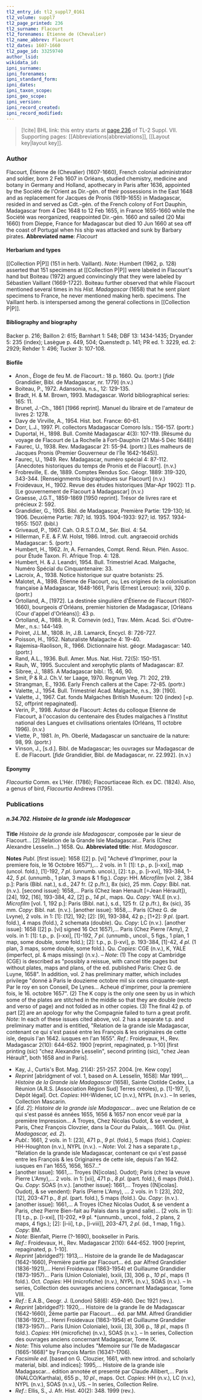 ```yaml
---
tl2_entry_id: tl2_suppl7_0161
tl2_volume: suppl7
tl2_page_printed: 236
tl2_surname: Flacourt
tl2_forenames: Étienne de (Chevalier)
tl2_name_abbrev: Flacourt
tl2_dates: 1607-1660
tl2_page_id: 33259740
author_lsid: 
wikidata_id: 
ipni_surname: 
ipni_forenames: 
ipni_standard_form: 
ipni_dates: 
ipni_taxon_scope: 
ipni_geo_scope: 
ipni_version: 
ipni_record_created: 
ipni_record_modified:
---
```



> [!cite] BHL link: this entry starts at [page 236](https://www.biodiversitylibrary.org/page/33259740) of TL-2 Suppl. VII.
> Supporting pages: [[Abbreviations|abbreviations]], [[Layout key|layout key]].

### Author

Flacourt, Étienne de (Chevalier) (1607-1660), French colonial administrator and soldier, born 2 Feb 1607 in Orléans, studied chemistry, medicine and botany in Germany and Holland, apothecary in Paris after 1636, appointed by the Société de l'Orient as Dir.-gén. of their possessions in the East 1648 and as replacement for Jacques de Pronis (1619-1655) in Madagascar, resided in and served as Cdt.-gén. of the French colony of Fort Dauphin, Madagascar from 4 Dec 1648 to 12 Feb 1655, in France 1655-1660 while the Société was reorganized, reappointed Dir.-gén. 1660 and sailed (20 Mai 1660) from Dieppe, France for Madagascar but died 10 Jun 1660 at sea off the coast of Portugal when his ship was attacked and sunk by Barbary pirates. 
**Abbreviated name**: *Flacourt*

#### Herbarium and types

[[Collection P|P]] (151 in herb. Vaillant). *Note*: Humbert (1962, p. 128) asserted that 151 specimens at [[Collection P|P]] were labeled in Flacourt's hand but Boiteau (1972) argued convincingly that they were labeled by Sébastien Vaillant (1669-1722). Boiteau further observed that while Flacourt mentioned several times in his *Hist. Madagascar* (1658) that he sent plant specimens to France, he never mentioned making herb. specimens. The Vaillant herb. is interspersed among the general collections in [[Collection P|P]].

#### Bibliography and biography

Backer p. 216; Baillon 2: 615; Barnhart 1: 548; DBF 13: 1434-1435; Dryander 5: 235 (index); Lasègue p. 449, 504; Quenstedt p. 141; PR ed. 1: 3229, ed. 2: 2929; Rehder 1: 496; Tucker 3: 107-108.

#### Biofile

- Anon., Éloge de feu M. de Flacourt.: 18 p. 1660. Qu. (portr.) \[*fide* Grandidier, Bibl. de Madagascar, nr. 1779\] (n.v.)
- Boiteau, P., 1972. Adansonia, n.s., 12: 129-135.
- Bradt, H. & M. Brown, 1993. Madagascar. World bibliographical series: 165: 11.
- Brunet, J.-Ch., 1861 \[1966 reprint\]. Manuel du libraire et de l'amateur de livres 2: 1278.
- Davy de Virville, A., 1954. Hist. bot. France: 60-61.
- Dorr, L.J., 1997. Pl. collectors Madagascar Comoro Isls.: 156-157. (portr.)
- Duportal, H., 1898. Bull. Comité Madagascar 4(3): 107-119. \[Résumé du voyage de Flacourt de La Rochelle à Fort-Dauphin (21 Mai-5 Déc 1648)\]
- Faurec, U., 1938. Rev. Madagascar 21: 55-94. (portr.) \[Les malheurs de Jacques Pronis (Premier Gouverneur de l'Île 1642-1645)\].
- Faurec, U., 1949. Rev. Madagascar, numéro spécial 4: 87-112. \[Anecdotes historiques du temps de Pronis et de Flacourt\]. (n.v.)
- Frobreville, E. de, 1889. Comptes Rendus Soc. Géogr. 1889: 319-320, 343-344. \[Renseignments biographiques sur Flacourt\] (n.v.)
- Froidevaux, H., 1902. Revue des études historiques \[Mar-Apr 1902\]: 11 p. \[Le gouvernement de Flacourt à Madagascar\] (n.v.)
- Graesse, J.G.T., 1859-1869 \[1950 reprint\]. Trésor de livres rare et précieux 2: 592.
- Grandidier, G., 1905. Bibl. de Madagascar, Première Partie: 129-130; Id. 1906. Deuxième Partie: 787; Id. 1935. 1904-1933: 927; Id. 1957. 1934-1955: 1507. (bibl.)
- Griveaud, P., 1967. Cah. O.R.S.T.O.M., Sér. Biol. 4: 54.
- Hillerman, F.E. & F.W. Holst, 1986. Introd. cult. angraecoid orchids Madagascar: 5. (portr.)
- Humbert, H., 1962. *In*, A. Fernandes, Compt. Rend. Réun. Plén. Assoc. pour Étude Taxon. Fl. Afrique Trop. 4: 128.
- Humbert, H. & J. Leandri, 1954. Bull. Trimestriel Acad. Malgache, Numéro Spécial du Cinquantenaire: 33.
- Lacroix, A., 1938. Notice historique sur quatre botanists: 25.
- Malotet, A., 1898. Étienne de Flacourt, ou, Les origines de la colonisation française à Madagascar, 1648-1661, Paris (Ernest Leroux): xviii, 320 p. (portr.)
- Ortolland, A., \[1972\]. La destinée singulière d'Étienne de Flacourt (1607-1660), bourgeois d'Orléans, premier historien de Madagascar, \[Orléans (Cour d'appel d'Orléans)\]: 43 p.
- Ortolland, A., 1988. *In*, R. Cornevin (ed.), Trav. Mém. Acad. Sci. d'Outre-Mer., n.s.: 144-149.
- Poiret, J.L.M., 1808. *In*, J.B. Lamarck, Encycl. 8: 726-727.
- Poisson, H., 1952. Naturaliste Malagache 4: 19-40.
- Rajemisa-Raolison, R., 1966. Dictionnaire hist. géogr. Madagascar: 140. (portr.)
- Rand, A.L., 1936. Bull. Amer. Mus. Nat. Hist. 72(5): 150-151.
- Rauh, W., 1995. Succulent and xerophytic plants of Madagascar: 87.
- Sibree, J., 1885. A Madagascar bibl.: 15, 46, 90.
- Smit, P & R.J. Ch.V. ter Laage, 1970. Regnum Veg. 71: 202, 219.
- Strangman, E., 1936. Early French callers at the Cape: 72-85. (portr.)
- Valette, J., 1954. Bull. Trimestriel Acad. Malgache, n.s., 39: \[190\].
- Valette, J., 1967. Cat. fonds Malgaches British Muséum: 120 (index) \[=p. 52, offprint repaginated\].
- Verin, P., 1998. Autour de Flacourt: Actes du colloque Etienne de Flacourt, à l'occasion du centenaire des Études malgaches à l'Institut national des Langues et civilisations orientales (Orléans, 11 octobre 1996). (n.v.)
- Viette, P., 1981. *In*, Ph. Oberlé, Madagascar un sanctuaire de la nature: 98, 99. (portr.)
- Vinson, J., \[s.d.\]. Bibl. de Madagascar; les ouvrages sur Madagascar de E. de Flacourt. \[*fide* Grandidier, Bibl. de Madagascar, nr. 22.992\]. (n.v.)

#### Eponymy

*Flacourtia* Comm. ex L'Hér. (1786); Flacourtiaceae Rich. ex DC. (1824). Also, a genus of bird, *Flacourtia* Andrews (1795).

### Publications

##### n.34.702. Histoire de la grande isle Madagascar

**Title**
*Histoire de la grande isle Madagascar*, composée par le sieur de Flacourt... \[2\] Relation de la Grande Isle Madagascar... Paris (Chez Alexandre Lesselin...) 1658. Qu.
**Abbreviated title**: *Hist. Madagascar*.

**Notes**
*Publ*. \[first issue\]: 1658 (\[2\] p. \[vi\] "Achevé d'Imprimer, pour la premiere fois, le 16 Octobre 1657"),... 2 vols. in 1: \[1\]: t.p., p. \[i-xxi\], map (uncol. fold.), \[1\]-192, *7 pl*. (unnumb. uncol.), \[2\]: t.p., p. \[i-xvi\], 193-384, 1-42, *5 pl*. (unnumb., 1 plan, 3 maps & 1 fig.). *Copy*: HH. *Microfilm* \[vol. 2, 384 p.\]: Paris (Bibl. nat.), s.d., 247 fr. (2 p./fr.), 8x (sic), 25 mm.
*Copy*: Bibl. nat. (n.v.).
\[second issue\]: 1658,... Paris (Chez Iean Henault \[=Jean Hérault\]), \[24\], 192, \[16\], 193-384, 42, \[2\] p., *14 pl*., maps. Qu. *Copy*: YALE (n.v.). *Microfilm* \[vol. 1, 192 p.\]: Paris (Bibl. nat.), s.d., 125 fr. (2 p./fr.), 8x (sic), 35 mm. *Copy*: Bibl. nat. (n.v.).
\[another issue\]: 1658,... Paris (Chez G. de Lvyne), 2 vols. in 1: \[1\]: \[12\], 192; \[2\]: \[9\], 193-384, 42 p.; \[1+2\]: *9 pl*. (part. fold.), 4 maps (fold.), 2 schemata (double). Qu. *Copy*: LC (n.v.).
\[another issue\]: 1658 (\[2\] p. \[vi\] signed 16 Oct 1657),... Paris (Chez Pierre l'Amy), 2 vols. in 1: \[1\]: t.p., p. \[i-xxi\], \[1\]-192, *7 pl*. (unnumb., uncol., 5 figs., 1 plan, 1 map, some double, some fold.); \[2\]: t.p., p. \[i-xvi\], p. 193-384, \[1\]-42, *4 pl*. (1 plan, 3 maps, some double, some fold.). Qu. *Copies*: CGE (n.v.), K, YALE (imperfect, pl. & maps missing) (n.v.). – *Note*: (1) The copy at Cambridge (CGE) is described as "possibly a reissue, with cancel title pages but without plates, maps and plans, of the ed. published Paris: Chez G. de Luyne, 1658". In addition, vol. 2 has preliminary matter, which includes privilege "donné à Paris le douzieme octobre mil six cens cinquante-sept. Par le roy en son Conseil, De Lynes... Acheué d'imprimer, pour la premiere fois, le 16. octobre 1657". (2) The K copy is the only one seen by us in which some of the plates are stitched in the middle so that they are double (recto and verso of page) and not folded as in other copies. (3) The final 42 p. of part \[2\] are an apology for why the Compagnie failed to turn a great profit.
*Note*: In each of these issues cited above, vol. 2 has a separate t.p. and preliminary matter and is entitled, "Relation de la grande isle Madagascar, contenant ce qui s'est passé entre les François & les originaires de cette isle, depuis l'an 1642. iusques en l'an 1655".
*Ref*.: Froidevaux, H., Rev. Madagascar 2(10): 644-652. 1900 \[reprint, repaginated, p. 1-10\] \[first printing (sic) "chez Alexandre Lesselin", second printing (sic), "chez Jean Hérault", both 1658 and in Paris\].
- Kay, J., Curtis's Bot. Mag. 21(4): 251-257. 2004. \[re. Kew copy\]
- *Reprint* \[abridgment of vol. 1, based on A. Lesselin, 1658\]: Mar 1991,... *Histoire de la Grande isle Madagascar* (1658), Sainte Clotilde Cedex, La Réunion (A.R.S. \[Association Région Sud\] Terres créoles), p. \[1\]-197, \[i, Dépôt légal\]. Oct. *Copies*: HH-Widener, LC (n.v.), NYPL (n.v.). – In series, Collection Mascarin.
- \[*Ed. 2*\]: *Histoire de la grande isle Madagascar*... avec une Relation de ce qui s'est passé és années 1655, 1656 & 1657 non encor veuë par la première Impression... A Troyes, Chez Nicolas Oudot, & se vendent, à Paris, Chez François Clovzier, dans la Cour du Palais,... 1661. Qu. (*Hist. Madagascar, ed. 2*).
- *Publ*.: 1661, 2 vols. in 1: \[23\], 471 p., *9 pl*. (fold.), 5 maps (fold.). *Copies*: HH-Houghton (n.v.), NYPL (n.v.). – *Note*: Vol. 2 has a separate t.p., "Relation de la grande isle Madagascar, contenant ce qvi s'est passé entre les François & les Originaires de cette isle, depuis l'an 1642. iusques en l'an 1655, 1656, 1657..."
- \[another issue\]: 1661,... Troyes (N\[icolas\]. Oudot); Paris (chez la veuve Pierre L'Amy),... 2 vols. in 1: \[xii\], 471 p., *8 pl*. (part. fold.), 6 maps (fold.). Qu. *Copy*: SOAS (n.v.). \[another issue\]: 1661,... Troyes ((N\[icolas\]. Oudot), & se vendent): Paris (Pierre L'Amy), ... 2 vols. in 1: \[23\], 202, \[12\], 203-471 p., *8 pl*. (part. fold.), 5 maps (fold.). Qu. *Copy*: (n.v.).
- \[another issue\]: 1661,... A Troyes (Chez Nicolas Oudot, & se vendent a Paris, chez Pierre Bien-fait au Palais dans la grand salle)... \[2 vols. in 1\]: \[1\] t.p., p. \[i-xxi\], \[1\]-202, *9 pl. *(unnumb., uncol., fold., 2 plans, 2 maps, 4 figs.); \[2\]: \[i-ii\], t.p., \[i-viii\]\], 203-471, *2 pl*. (id., 1 map, 1 fig.). *Copy*: BM.
- *Note*: Bienfait, Pierre (?-1690), bookseller in Paris.
- *Ref*.: Froidevaux, H., Rev. Madagascar 2(10): 644-652. 1900 \[reprint, repaginated, p. 1-10\].
- *Reprint* \[abridged?\]: 1913,... Histoire de la grande île de Madagascar (1642-1660), Première partie par Flacourt... éd. par Alfred Grandidier (1836-1921),... Henri Froidevaux (1863-1954) et Guillaume Grandidier (1873-1957)... Paris (Union Coloniale), lxxiii, \[3\], 306 p., *10 pl*., maps (1 fold.). Oct. *Copies*: HH (microfiche) (n.v.), NYPL (n.v.), SOAS (n.v.). – In series, Collection des ouvrages anciens concernant Madagascar, Tome VIII.
- *Ref*.: E.A.B., Geogr. J. (London) 58(6): 459-460. Dec 1921 (rev.).
- *Reprint* \[abridged?\]: 1920,... Histoire de la grande île de Madagascar (1642-1660), 2ème partie par Flacourt.... éd. par MM. Alfred Grandidier (1836-1921),... Henri Froidevaux (1863-1954) et Guillaume Grandidier (1873-1957)... Paris (Union Coloniale), lxxiii, \[3\], 306 p., *18 pl*., maps (1 fold.). *Copies*: HH (microfiche) (n.v.), SOAS (n.v.). – In series, Collection des ouvrages anciens concernant Madagascar, Tome IX.
- *Note*: This volume also includes "Memoire sur l'île de Madagascar (1665-1668)" by François Martin (1634?-1706).
- *Facsimile ed*. \[based on G. Clouzier, 1661, with new introd. and scholarly material, bibl. and indices\]: 1995,... Histoire de la grande isle Madagascar... édition annotée et presenté par Claude Allibert,... Paris (INALCO/Karthala), 655 p., *10 pl*., maps. Oct. *Copies*: HH (n.v.), LC (n.v.), NYPL (n.v.), SOAS (n.v.), US. – In series, Collection Relire.
- *Ref*.: Ellis, S., J. Afr. Hist. 40(2): 348. 1999 (rev.).


